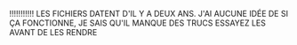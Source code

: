 !!!!!!!!!!! LES FICHIERS DATENT D'IL Y A DEUX ANS. 
J'AI AUCUNE IDÉE DE SI ÇA FONCTIONNE, 
JE SAIS QU'IL MANQUE DES TRUCS
ESSAYEZ LES AVANT DE LES RENDRE 
